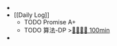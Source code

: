 -
- [[Daily Log]]
	- TODO Promise A+
	- TODO 算法-DP >[🍅🍅🍅🍅 100min](#agenda-pomo://?t=f-1689586176620-1500%2Cf-1689587899873-1500%2Cf-1689590403982-1500%2Cf-1689605616189-1500)
-